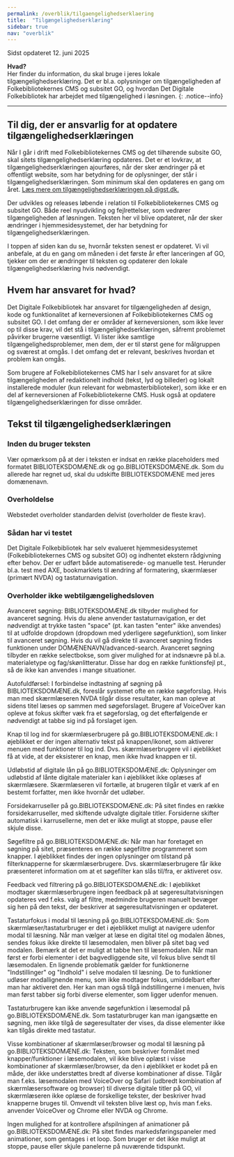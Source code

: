 ```yaml
---
permalink: /overblik/tilgaengelighedserklaering
title:  "Tilgængelighedserklæring"
sidebar: true
nav: "overblik"
---
```

Sidst opdateret 12. juni 2025

**Hvad?**\
Her finder du information, du skal bruge i jeres lokale tilgængelighedserklæring. Det er bl.a. oplysninger om  tilgængeligheden af Folkebibliotekernes CMS og subsitet GO, og hvordan Det Digitale Folkebibliotek har arbejdet med tilgængelighed i løsningen.
{: .notice--info}
***
 
## Til dig, der er ansvarlig for at opdatere tilgængelighedserklæringen

Når I går i drift med Folkebibliotekernes CMS og det tilhørende subsite GO, skal sitets tilgængelighedserklæring opdateres. Det er et lovkrav, at tilgængelighedserklæringen ajourføres, når der sker ændringer på et offentligt website, som har betydning for de oplysninger, der står i tilgængelighedserklæringen. Som minimum skal den opdateres en gang om året.  [Læs mere om tilgængelighedserklæringen på digst.dk.](https://digst.dk/digital-inklusion/webtilgaengelighed/om-tilgaengelighedserklaeringen/)

Der udvikles og releases løbende i relation til Folkebibliotekernes CMS og subsitet GO. Både reel nyudvikling og fejlrettelser, som vedrører tilgængeligheden af løsningen. Teksten her vil blive opdateret, når der sker ændringer i hjemmesidesystemet, der har betydning for tilgængelighedserklæringen. 

I toppen af siden kan du se, hvornår teksten senest er opdateret. Vi vil anbefale, at du en gang om måneden i det første år efter lanceringen af GO, tjekker om der er ændringer til teksten og opdaterer den lokale tilgængelighedserklæring hvis nødvendigt. 

## Hvem har ansvaret for hvad? 

Det Digitale Folkebibliotek har ansvaret for tilgængeligheden af design, kode og funktionalitet af kerneversionen af Folkebibliotekernes CMS og subsitet GO. I det omfang der er områder af kerneversionen, som ikke lever op til disse krav, vil det stå i tilgængelighedserklæringen, såfremt problemet påvirker brugerne væsentligt. Vi lister ikke samtlige tilgængelighedsproblemer, men dem, der er til størst gene for målgruppen og sværest at omgås. I det omfang det er relevant, beskrives hvordan et problem kan omgås.  

Som brugere af Folkebibliotekernes CMS har I selv ansvaret for at sikre tilgængeligheden af redaktionelt indhold (tekst, lyd og billeder) og lokalt installerede moduler (kun relevant for webmasterbiblioteker), som ikke er en del af kerneversionen af Folkebibliotekerne CMS. Husk også at opdatere tilgængelighedserklæringen for disse områder.

## Tekst til tilgængelighedserklæringen

### Inden du bruger teksten
Vær opmærksom på at der i teksten er indsat en række placeholders med formatet BIBLIOTEKSDOMÆNE.dk og go.BIBLIOTEKSDOMÆNE.dk. Som du allerede har regnet ud, skal du udskifte BIBLIOTEKSDOMÆNE med jeres domænenavn. 

### Overholdelse
Webstedet overholder standarden delvist (overholder de fleste krav). 

### Sådan har vi testet
Det Digitale Folkebibliotek har selv evalueret hjemmesidesystemet (Folkebibliotekernes CMS og subsitet GO) og indhentet ekstern rådgivning efter behov. Der er udført både automatiserede- og manuelle test. Herunder bl.a. test med AXE, bookmarklets til ændring af formatering, skærmlæser (primært NVDA) og tastaturnavigation. 

### Overholder ikke webtilgængelighedsloven

Avanceret søgning: BIBLIOTEKSDOMÆNE.dk tilbyder mulighed for avanceret søgning. Hvis du alene anvender tastaturnavigation, er det nødvendigt at trykke tasten "space" (pt. kan tasten "enter" ikke anvendes) til at udfolde dropdown (dropdown med yderligere søgefunktion), som linker til avanceret søgning. Hvis du vil gå direkte til avanceret søgning findes funktionen under DOMÆNENAVN/advanced-search. Avanceret søgning tilbyder en række selectbokse, som giver mulighed for at indsnævre på bl.a. materialetype og fag/skønlitteratur. Disse har dog en række funktionsfejl pt., så de ikke kan anvendes i mange situationer.  

Autofuldførsel: I forbindelse indtastning af søgning på BIBLIOTEKSDOMÆNE.dk, foreslår systemet ofte en række søgeforslag. Hvis man med skærmlæseren NVDA tilgår disse resultater, kan man opleve at sidens titel læses op sammen med søgeforslaget. Brugere af VoiceOver kan opleve at fokus skifter væk fra et søgeforslag, og det efterfølgende er nødvendigt at tabbe sig ind på forslaget igen. 
  
Knap til log ind for skærmlæserbrugere på go.BIBLIOTEKSDOMÆNE.dk: I øjeblikket er der ingen alternativ tekst på knappen/ikonet, som aktiverer menuen med funktioner til log ind. Dvs. skærmlæserbrugere vil i øjeblikket få at vide, at der eksisterer en knap, men ikke hvad knappen er til. 

Udløbstid af digitale lån på go.BIBLIOTEKSDOMÆNE.dk: Oplysninger om udløbstid af lånte digitale materialer kan i øjeblikket ikke oplæses af skærmlæsere. Skærmlæseren vil fortælle, at brugeren tilgår et værk af en bestemt forfatter, men ikke hvornår det udløber. 

Forsidekarruseller på go.BIBLIOTEKSDOMÆNE.dk: På sitet findes en række forsidekarruseller, med skiftende udvalgte digitale titler. Forsiderne skifter automatisk i karrusellerne, men det er ikke muligt at stoppe, pause eller skjule disse. 

Søgefiltre på go.BIBLIOTEKSDOMÆNE.dk: Når man har foretaget en søgning på sitet, præsenteres en række søgefiltre programmeret som knapper. I øjeblikket findes der ingen oplysninger om tilstand på filterknapperne for skærmlæserbrugere. Dvs. skærmlæserbrugere får ikke præsenteret information om at et søgefilter kan slås til/fra, er aktiveret osv. 

Feedback ved filtrering på go.BIBLIOTEKSDOMÆNE.dk: I øjeblikket modtager skærmlæserbrugere ingen feedback på at søgeresultatvisningen opdateres ved f.eks. valg af filtre, medmindre brugeren manuelt bevæger sig hen på den tekst, der beskriver at søgeresultatvisningen er opdateret.  

Tastaturfokus i modal til læsning på go.BIBLIOTEKSDOMÆNE.dk: Som skærmlæser/tastaturbruger er det i øjeblikket muligt at navigere udenfor modal til læsning. Når man vælger at læse en digital titel og modalen åbnes, sendes fokus ikke direkte til læsemodalen, men bliver på sitet bag ved modalen. Bemærk at det er muligt at tabbe hen til læsemodalen. Når man først er forbi elementer i det bagvedliggende site, vil fokus blive sendt til læsemodalen. En lignende problematik gælder for funktionerne "Indstillinger" og "Indhold" i selve modalen til læsning. De to funktioner udløser modallignende menu, som ikke modtager fokus, umiddelbart efter man har aktiveret den. Her kan man også tilgå indstillingerne i menuen, hvis man først tabber sig forbi diverse elementer, som ligger udenfor menuen. 

Tastaturbrugere kan ikke anvende søgefunktion i læsemodal på go.BIBLIOTEKSDOMÆNE.dk. Som tastaturbruger kan man igangsætte en søgning, men ikke tilgå de søgeresultater der vises, da disse elementer ikke kan tilgås direkte med tastatur. 

Visse kombinationer af skærmlæser/browser og modal til læsning på go.BIBLIOTEKSDOMÆNE.dk: Teksten, som beskriver formålet med knapper/funktioner i læsemodalen, vil ikke blive oplæst i visse kombinationer af skærmlæser/browser, da den i øjeblikket er kodet på en måde, der ikke understøttes bredt af diverse kombinationer af disse. Tilgår man f.eks. læsemodalen med VoiceOver og Safari (udbredt kombination af skærmlæsersoftware og browser) til diverse digitale titler på GO, vil skærmlæseren ikke oplæse de forskellige tekster, der beskriver hvad knapperne bruges til. Omvendt vil teksten blive læst op, hvis man f.eks. anvender VoiceOver og Chrome eller NVDA og Chrome. 

Ingen mulighed for at kontrollere afspilningen af animationer på go.BIBLIOTEKSDOMÆNE.dk: På sitet findes markedsføringspaneler med animationer, som gentages i et loop. Som bruger er det ikke muligt at stoppe, pause eller skjule panelerne på nuværende tidspunkt. 






 



